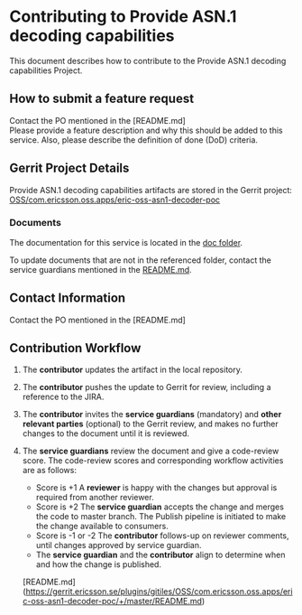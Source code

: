 # Contributing to Provide ASN.1 decoding capabilities

This document describes how to contribute to the Provide ASN.1 decoding capabilities Project.

## How to submit a feature request
Contact the PO mentioned in the [README.md]  
Please provide a feature description and why this should be added to this service. Also, please describe the definition of done (DoD) criteria.

## Gerrit Project Details  
Provide ASN.1 decoding capabilities artifacts are stored in the Gerrit project: [OSS/com.ericsson.oss.apps/eric-oss-asn1-decoder-poc](https://gerrit.ericsson.se/#/admin/projects/OSS/com.ericsson.oss.apps/eric-oss-asn1-decoder-poc)
  
### Documents

The documentation for this service is located in the [doc folder](https://gerrit.ericsson.se/plugins/gitiles/OSS/com.ericsson.oss.apps/eric-oss-asn1-decoder-poc/+/master/doc).

To update documents that are not in the referenced folder, contact the service guardians mentioned in the [README.md](https://gerrit.ericsson.se/plugins/gitiles/OSS/com.ericsson.oss.apps/eric-oss-asn1-decoder-poc/+/master/README.md).

## Contact Information
Contact the PO mentioned in the [README.md]


## Contribution Workflow
1. The **contributor** updates the artifact in the local repository.
2. The **contributor** pushes the update to Gerrit for review, including a reference to the JIRA.
3. The **contributor** invites the **service guardians** (mandatory) and **other relevant parties** (optional) to the Gerrit review, and makes no further changes to the document until it is reviewed.
4. The **service guardians** review the document and give a code-review score.
The code-review scores and corresponding workflow activities are as follows:
    - Score is +1
        A **reviewer** is happy with the changes but approval is required from another reviewer.
    - Score is +2
        The **service guardian** accepts the change and merges the code to master branch. The Publish pipeline is initiated to make the change available to consumers.
    - Score is -1 or -2
        The **contributor** follows-up on reviewer comments, until changes approved by service guardian.
    - The **service guardian** and the **contributor** align to determine when and how the change is published.

   [README.md] (https://gerrit.ericsson.se/plugins/gitiles/OSS/com.ericsson.oss.apps/eric-oss-asn1-decoder-poc/+/master/README.md)